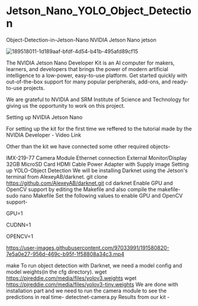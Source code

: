 # Jetson_Nano_YOLO_Object_Detection

Object-Detection-in-Jetson-Nano
NVIDIA Jetson Nano
jetson

![189518011-1d189aaf-bfdf-4d54-b41b-495afd89cf15](https://user-images.githubusercontent.com/97033991/191567441-69846278-694b-42de-acdb-b9034f5a7a68.jpg)

The NVIDIA Jetson Nano Developer Kit is an AI computer for makers, learners, and developers that brings the power of modern artificial intelligence to a low-power, easy-to-use platform. Get started quickly with out-of-the-box support for many popular peripherals, add-ons, and ready-to-use projects.

We are grateful to NVIDIA and SRM Institute of Science and Technology for giving us the opportunity to work on this project. 

Setting up NVIDIA Jetson Nano


For setting up the kit for the first time we reffered to the tutorial made by the NVIDIA Developer - Video Link

Other than the kit we have connected some other required objects-

IMX-219-77 Camera Module
Ethernet connection
External Monitor/Display
32GB MicroSD Card
HDMI Cable
Power Adapter with Supply image
Setting up YOLO-Object Detection
We will be installing Darknet using the Jetson's terminal from AlexeyAB/darknet.
git clone https://github.com/AlexeyAB/darknet.git
cd darknet
Enable GPU and OpenCV support by editing the Makefile and also compile the makefile-
sudo nano Makefile
Set the following values to enable GPU and OpenCV support-

GPU=1

CUDNN=1

OPENCV=1 


https://user-images.githubusercontent.com/97033991/191580820-7e5a0e27-956d-469c-b95f-1f58808a34c3.mp4

make
To run object detection with Darknet, we need a model config and model weights(in the cfg directory).
wget https://pjreddie.com/media/files/yolov3.weights
wget https://pjreddie.com/media/files/yolov3-tiny.weights
We are done with installation part and we need to run the camera module to see the predictions in real time-
detectnet-camera.py
Results from our kit -
